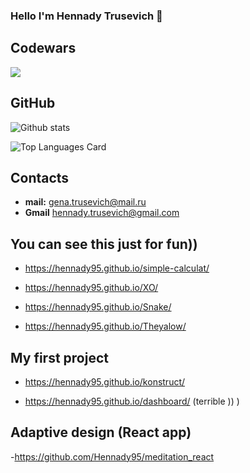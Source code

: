 ### Hello I'm Hennady Trusevich 👋

## Codewars
<img src='https://www.codewars.com/users/Hennady95/badges/large'>

## GitHub

![Github stats](https://github-readme-stats.vercel.app/api?username=Hennady95&theme=highcontrast&show_icons=true&count_private=true)

![Top Languages Card](https://github-readme-stats.vercel.app/api/top-langs/?username=Hennady95&layout=compact)

## Contacts

- **mail:** gena.trusevich@mail.ru
- **Gmail** hennady.trusevich@gmail.com

## You can see this just for fun))

- https://hennady95.github.io/simple-calculat/

- https://hennady95.github.io/XO/

- https://hennady95.github.io/Snake/

- https://hennady95.github.io/Theyalow/

## My first project

- https://hennady95.github.io/konstruct/

- https://hennady95.github.io/dashboard/ (terrible <head>)) )
  
## Adaptive design (React app)
  
  -https://github.com/Hennady95/meditation_react
<!--
[![simple-calculat](https://github.com/Hennady95/simple-calculat)](https://hennady95.github.io/simple-calculat/)

**Hennady95/Hennady95** is a ✨ _special_ ✨ repository because its `README.md` (this file) appears on your GitHub profile.

Here are some ideas to get you started:

- 🔭 I’m currently working on ...
- 🌱 I’m currently learning ...
- 👯 I’m looking to collaborate on ...
- 🤔 I’m looking for help with ...
- 💬 Ask me about ...
- 📫 How to reach me: ...
- 😄 Pronouns: ...
- ⚡ Fun fact: ...
-->
